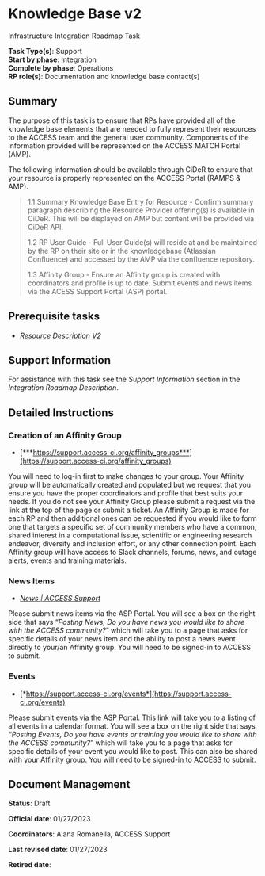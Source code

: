# Knowledge Base v2

Infrastructure Integration Roadmap Task

**Task Type(s)**: Support  
**Start by phase**: Integration  
**Complete by phase**: Operations  
**RP role(s)**: Documentation and knowledge base contact(s)

## Summary

The purpose of this task is to ensure that RPs have provided all of the knowledge base elements that are needed to fully represent their resources to the ACCESS team and the general user community. Components of the information provided will be represented on the ACCESS MATCH Portal (AMP).

The following information should be available through CiDeR to ensure that your resource is properly represented on the ACCESS Portal (RAMPS & AMP).

> 1.1 Summary Knowledge Base Entry for Resource - Confirm summary paragraph describing the Resource Provider offering(s) is available in CiDeR. This will be displayed on AMP but content will be provided via CiDeR API.
>
> 1.2 RP User Guide - Full User Guide(s) will reside at and be maintained by the RP on their site or in the knowledgebase (Atlassian Confluence) and accessed by the AMP via the confluence repository.
>
> 1.3 Affinity Group - Ensure an Affinity group is created with coordinators and profile is up to date. Submit events and news items via the ACESS Support Portal (ASP) portal.

## Prerequisite tasks

- [*Resource Description V2*](https://docs.google.com/document/d/1khvZ7QiwKoVDJy0lEq429M7a9sQXBXzTfWoYsUafqVc/)

## Support Information

For assistance with this task see the *Support Information* section in the *Integration Roadmap Description*.

## Detailed Instructions

### Creation of an Affinity Group

- [***https://support.access-ci.org/affinity_groups***](https://support.access-ci.org/affinity_groups)

You will need to log-in first to make changes to your group. Your Affinity group will be automatically created and populated but we request that you ensure you have the proper coordinators and profile that best suits your needs. If you do not see your Affinity Group please submit a request via the link at the top of the page or submit a ticket. An Affinity Group is made for each RP and then additional ones can be requested if you would like to form one that targets a specific set of community members who have a common, shared interest in a computational issue, scientific or engineering research endeavor, diversity and inclusion effort, or any other connection point. Each Affinity group will have access to Slack channels, forums, news, and outage alerts, events and training materials.

### News Items

- [*News | ACCESS Support*](https://support.access-ci.org/news)

Please submit news items via the ASP Portal. You will see a box on the right side that says “*Posting News, Do you have news you would like to share with the ACCESS community?*” which will take you to a page that asks for specific details of your news item and the ability to post a news event directly to your/an Affinity group. You will need to be signed-in to ACCESS to submit.

### Events

- [*https://support.access-ci.org/events*](https://support.access-ci.org/events)

Please submit events via the ASP Portal. This link will take you to a listing of all events in a calendar format. You will see a box on the right side that says *“Posting Events, Do you have events or training you would like to share with the ACCESS community?”* which will take you to a page that asks for specific details of your event you would like to post. This can also be shared with your Affinity group. You will need to be signed-in to ACCESS to submit.

## Document Management

**Status**: Draft

**Official date**: 01/27/2023

**Coordinators**: Alana Romanella, ACCESS Support

**Last revised date**: 01/27/2023

**Retired date**:

